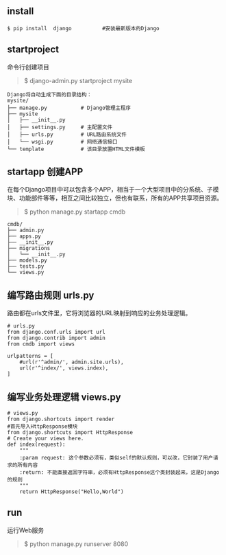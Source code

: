 
## install
```
$ pip install  django          #安装最新版本的Django
```

## startproject
命令行创建项目
> $ django-admin.py startproject mysite
```
Django将自动生成下面的目录结构：
mysite/
├── manage.py           # Django管理主程序
├── mysite
│   ├── __init__.py
│   ├── settings.py     # 主配置文件
│   ├── urls.py         # URL路由系统文件
│   └── wsgi.py         # 网络通信接口
└── template            # 该目录放置HTML文件模板
```

## startapp 创建APP
在每个Django项目中可以包含多个APP，相当于一个大型项目中的分系统、子模块、功能部件等等，相互之间比较独立，但也有联系，所有的APP共享项目资源。
>$ python manage.py startapp cmdb
```
cmdb/
├── admin.py      
├── apps.py       
├── __init__.py
├── migrations
│   └── __init__.py
├── models.py    
├── tests.py
└── views.py
```

## 编写路由规则 urls.py
路由都在urls文件里，它将浏览器的URL映射到响应的业务处理逻辑。
```
# urls.py
from django.conf.urls import url
from django.contrib import admin
from cmdb import views
 
urlpatterns = [
    #url(r'^admin/', admin.site.urls),
    url(r'^index/', views.index),
]
```

## 编写业务处理逻辑 views.py
```
# views.py
from django.shortcuts import render
#首先导入HttpResponse模块
from django.shortcuts import HttpResponse
# Create your views here.
def index(request):
    """
    :param request: 这个参数必须有，类似self的默认规则，可以改，它封装了用户请求的所有内容
    :return: 不能直接返回字符串，必须有HttpResponse这个类封装起来，这是Django的规则
    """
    return HttpResponse("Hello,World")
```

## run
运行Web服务
> $ python manage.py runserver 8080
